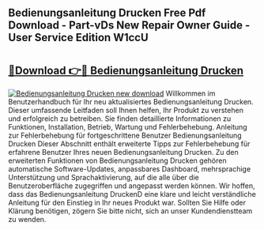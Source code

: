 ## Bedienungsanleitung Drucken Free Pdf Download - Part-vDs New Repair Owner Guide - User Service Edition W1ccU

# <h2><a href="http://df1ml4m.blite.top/?on=Bedienungsanleitung+Drucken">🔗Download 👉🔴 Bedienungsanleitung Drucken</a></h2>

[![Bedienungsanleitung Drucken new download](https://i.imgur.com/lujVjoI.png)](http://df1ml4m.blite.top/?on=Bedienungsanleitung+Drucken)
Willkommen im Benutzerhandbuch für Ihr neu aktualisiertes Bedienungsanleitung Drucken. Dieser umfassende Leitfaden soll Ihnen helfen, Ihr Produkt zu verstehen und erfolgreich zu betreiben. Sie finden detaillierte Informationen zu Funktionen, Installation, Betrieb, Wartung und Fehlerbehebung. Anleitung zur Fehlerbehebung für fortgeschrittene Benutzer Bedienungsanleitung Drucken Dieser Abschnitt enthält erweiterte Tipps zur Fehlerbehebung für erfahrene Benutzer Ihres neuen Bedienungsanleitung Drucken. Zu den erweiterten Funktionen von Bedienungsanleitung Drucken gehören automatische Software-Updates, anpassbares Dashboard, mehrsprachige Unterstützung und Sprachaktivierung, auf die alle über die Benutzeroberfläche zugegriffen und angepasst werden können. Wir hoffen, dass das Bedienungsanleitung DruckenD eine klare und leicht verständliche Anleitung für den Einstieg in Ihr neues Produkt war. Sollten Sie Hilfe oder Klärung benötigen, zögern Sie bitte nicht, sich an unser Kundendienstteam zu wenden.
